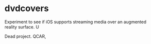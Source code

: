 # dvdcovers
Experiment to see if iOS supports streaming media over an augmented reality surface. U

Dead project. QCAR,
